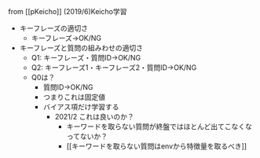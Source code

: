 
from [[pKeicho]]
(2019/6)Keicho学習
- キーフレーズの適切さ
    - キーフレーズ→OK/NG
- キーフレーズと質問の組みわせの適切さ
    - Q1: キーフレーズ・質問ID→OK/NG
    - Q2: キーフレーズ1・キーフレーズ2・質問ID→OK/NG
    - Q0は？
        - 質問ID→OK/NG
        - つまりこれは固定値
        - バイアス項だけ学習する
            - 2021/2 これは良いのか？
                - キーワードを取らない質問が終盤ではほとんど出てこなくなってないか？
                - [[キーワードを取らない質問はenvから特徴量を取るべき]]
